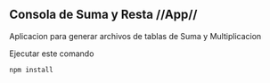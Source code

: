 

## Consola de Suma y Resta //App//
Aplicacion para generar archivos de tablas de Suma y Multiplicacion

Ejecutar este comando

```
npm install

```